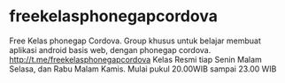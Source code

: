 # freekelasphonegapcordova

Free Kelas phonegap Cordova. Group khusus untuk belajar membuat aplikasi android basis web, dengan phonegap cordova. http://t.me/freekelasphonegapcordova Kelas Resmi tiap Senin Malam Selasa, dan Rabu Malam Kamis. Mulai pukul 20.00WIB sampai 23.00 WIB
